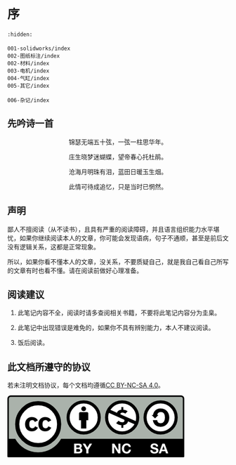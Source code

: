 # 序

```{toctree}
:hidden:

001-solidworks/index
002-图纸标注/index
002-材料/index
003-电机/index
004-气缸/index
005-其它/index

006-杂记/index

```

## 先吟诗一首
<p align="center">锦瑟无端五十弦，一弦一柱思华年。</p>
<p align="center">庄生晓梦迷蝴蝶，望帝春心托杜鹃。</p>
<p align="center">沧海月明珠有泪，蓝田日暖玉生烟。</p>
<p align="center">此情可待成追忆，只是当时已惘然。</p>

## 声明

鄙人不擅阅读（从不读书），且具有严重的阅读障碍，并且语言组织能力水平堪忧，如果你继续阅读本人的文章，你可能会发现语病，句子不通顺，甚至是前后文没有逻辑关系，这都是正常现象。

所以，如果你看不懂本人的文章，没关系，不要质疑自己，就是我自己看自己所写的文章有时也看不懂。请在阅读前做好心理准备。



## 阅读建议

1. 此笔记内容不全，阅读时请多查阅相关书籍，不要将此笔记内容分为圭臬。

2. 此笔记中出现错误是难免的，如果你不具有辨别能力，本人不建议阅读。

3. 饭后阅读。

## 此文档所遵守的协议

若未注明文档协议，每个文档均遵循[CC BY-NC-SA 4.0](https://creativecommons.org/licenses/by-nc-sa/4.0/deed.zh-hans)。

![](static/by-nc-sa.png)
